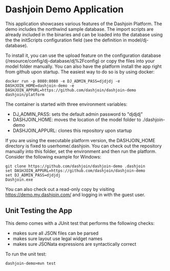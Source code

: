 # Dashjoin Demo Application

This application showcases various features of the Dashjoin Platform.
The demo includes the northwind sample database. The import scripts are already
included in the binaries and can be loaded into the database using the 
the initScripts configuration field (see the definition in model/dj-database).

To install it, you can use the upload feature on the configuration 
database (/resource/config/dj-database/dj%2Fconfig) or copy the files into
your model folder manually.
You can also have the platform install the app right from github
upon startup. The easiest way to do so is by using docker:

```
docker run -p 8080:8080 -e DJ_ADMIN_PASS=djdjdj -e DASHJOIN_HOME=dashjoin-demo -e DASHJOIN_APPURL=https://github.com/dashjoin/dashjoin-demo dashjoin/platform
```

The container is started with three environment variables:

* DJ_ADMIN_PASS: sets the default admin password to "djdjdj"
* DASHJOIN_HOME: moves the location of the model folder to ./dashjoin-demo
* DASHJOIN_APPURL: clones this repository upon startup

If you are using the executable platform version, the DASHJOIN_HOME directory is fixed to userhome/.dashjoin.
You can check out the repository manually into this folder, set the environment and then run the platform. Consider the following example for Windows:

```
git clone https://github.com/dashjoin/dashjoin-demo .dashjoin
set DASHJOIN_APPURL=https://github.com/dashjoin/dashjoin-demo
set DJ_ADMIN_PASS=djdjdj
Dashjoin.exe
```

You can also check out a read-only copy by visiting https://demo.my.dashjoin.com/ and logging in with the guest user.

## Unit Testing the App

This demo comes with a JUnit test that performs the following checks:

* makes sure all JSON files can be parsed
* makes sure layout use legal widget names
* makes sure JSONata expressions are syntactically correct

To run the unit test:

```
dashjoin-demo>mvn test
```